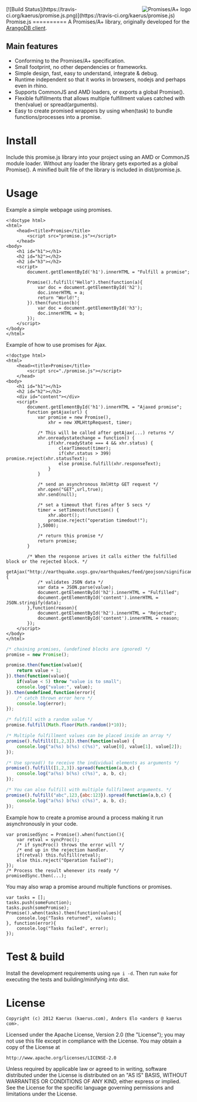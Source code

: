 <a href="http://promises-aplus.github.com/promises-spec">
    <img src="http://promises-aplus.github.com/promises-spec/assets/logo-small.png"
         align="right" alt="Promises/A+ logo" />
</a>
[![Build Status](https://travis-ci.org/kaerus/promise.js.png)](https://travis-ci.org/kaerus/promise.js)
Promise.js
==========
A Promises/A+ library, originally developed for the <a href="https://github.com/kaerus/arango-client">ArangoDB client</a>. 

Main features
-------------
* Conforming to the Promises/A+ specification.
* Small footprint, no other dependencies or frameworks.
* Simple design, fast, easy to understand, integrate & debug.
* Runtime independent so that it works in browsers, nodejs and perhaps even in rhino. 
* Supports CommonJS and AMD loaders, or exports a global Promise(). 
* Flexible fulfillments that allows multiple fulfillment values catched with then(value) or spread(arguments).
* Easy to create promised wrappers by using when(task) to bundle functions/processes into a promise. 

Install
=======
Include this promise.js library into your project using an AMD or CommonJS module loader.
Without any loader the library gets exported as a global Promise().
A minified built file of the library is included in dist/promise.js.

Usage
=====
Example a simple webpage using promises.
```
<!doctype html>
<html>
	<head><title>Promise</title>
		<script src="promise.js"></script>
	</head>
<body>
	<h1 id="h1"></h1>
	<h2 id="h2"></h2>
	<h2 id="h3"></h2>
	<script>
		document.getElementById('h1').innerHTML = "Fulfill a promise";

		Promise().fulfill("Hello").then(function(a){
			var doc = document.getElementById('h2');
			doc.innerHTML = a;
			return "World!";
		}).then(function(b){
			var doc = document.getElementById('h3');
			doc.innerHTML = b;
		});
	</script>
</body>
</html>
```

Example of how to use promises for Ajax.
```
<!doctype html>
<html>
    <head><title>Promise</title>
        <script src="./promise.js"></script>
    </head>
<body>
    <h1 id="h1"></h1>
    <h2 id="h2"></h2>
    <div id="content"></div>
    <script>
        document.getElementById('h1').innerHTML = "Ajaxed promise";
        function getAjax(url) {
        	var promise = new Promise(),
        		xhr = new XMLHttpRequest, timer;

            /* This will be called after getAjax(...) returns */
            xhr.onreadystatechange = function() {
            	if(xhr.readyState === 4 && xhr.status) {
            		clearTimeout(timer);
            		if(xhr.status > 399) promise.reject(xhr.statusText);
                    else promise.fulfill(xhr.responseText);   	
            	}
            }

            /* send an asynchronous XmlHttp GET request */
            xhr.open("GET",url,true);
            xhr.send(null);

            /* set a timeout that fires after 5 secs */
            timer = setTimeout(function() { 
                xhr.abort();
                promise.reject("operation timedout!"); 
            },5000);

            /* return this promise */
        	return promise;
        }

        /* When the response arives it calls either the fulfilled block or the rejected block. */
        getAjax("http://earthquake.usgs.gov/earthquakes/feed/geojson/significant/month").then(function(value){
            /* validates JSON data */
            var data = JSON.parse(value);
        	document.getElementById('h2').innerHTML = "Fulfilled";
            document.getElementById('content').innerHTML = JSON.stringify(data);
        },function(reason){
        	document.getElementById('h2').innerHTML = "Rejected";
            document.getElementById('content').innerHTML = reason;
        });
    </script>
</body>
</html>
```

```javascript
/* chaining promises, (undefined blocks are ignored) */
promise = new Promise();

promise.then(function(value){
	return value + 1;	
}).then(function(value){
	if(value < 5) throw "value is to small";
	console.log("value:", value);
}).then(undefined,function(error){
	/* catch thrown error here */
	console.log(error);
});

/* fulfill with a random value */
promise.fulfill(Math.floor(Math.random()*10));
```


```javascript
/* Multiple fulfillment values can be placed inside an array */
promise().fulfill([1,2,3]).then(function(value) {
	console.log("a(%s) b(%s) c(%s)", value[0], value[1], value[2]);
});

/* Use spread() to receive the individual elements as arguments */
promise().fulfill([1,2,3]).spread(function(a,b,c) {
	console.log("a(%s) b(%s) c(%s)", a, b, c);
});

/* You can also fulfill with multiple fullfilment arguments. */
promise().fulfill("abc",123,{abc:123}).spread(function(a,b,c) {
	console.log("a(%s) b(%s) c(%s)", a, b, c);
});

```

Example how to create a promise around a process making it run asynchronously in your code.
```
var promisedSync = Promise().when(function(){
	var retval = syncProc();
	/* if syncProc() throws the error will */
	/* end up in the rejection handler.    */
	if(retval) this.fulfill(retval);
	else this.reject("Operation failed");
});
/* Process the result whenever its ready */
promisedSync.then(...);
```
You may also wrap a promise around multiple functions or promises.
```
var tasks = [];
tasks.push(someFunction);
tasks.push(somePromise);
Promise().when(tasks).then(function(values){
	console.log("Tasks returned", values);
}, function(error){
	console.log("Tasks failed", error);
});
```

Test & build
============
Install the development requirements using ```npm i -d```.
Then run ```make``` for executing the tests and building/minifying into dist.


License
=======
```
Copyright (c) 2012 Kaerus (kaerus.com), Anders Elo <anders @ kaerus com>.
```
Licensed under the Apache License, Version 2.0 (the "License");
you may not use this file except in compliance with the License.
You may obtain a copy of the License at
 
    http://www.apache.org/licenses/LICENSE-2.0
 
Unless required by applicable law or agreed to in writing, software
distributed under the License is distributed on an "AS IS" BASIS,
WITHOUT WARRANTIES OR CONDITIONS OF ANY KIND, either express or implied.
See the License for the specific language governing permissions and
limitations under the License.
